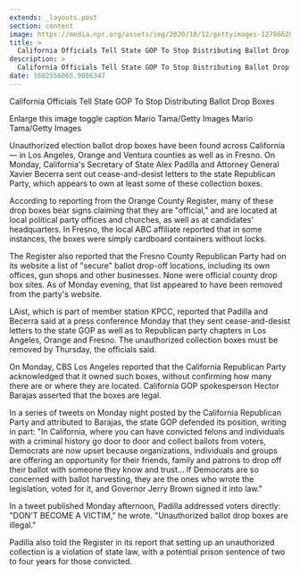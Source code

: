 ```yaml
--- 
extends: _layouts.post 
section: content 
image: https://media.npr.org/assets/img/2020/10/12/gettyimages-1278662838_wide-7b48df88d5c626a5e4fc4f254e4abe8acb493c23.jpg?s=1400 
title: > 
  California Officials Tell State GOP To Stop Distributing Ballot Drop Boxes 
description: > 
  California Officials Tell State GOP To Stop Distributing Ballot Drop BoxesEnlarge this image toggle caption Mario Tama/Getty Images Mario Tama/Getty ImagesUnauthorized election ballot drop boxes have been found across California — in Los Angeles, Orange and Ventura counties as well as in Fresno.On Monday, California's Secretary of State Alex Padilla and Attorney General Xavier Becerra sent out cease-and-desist letters to the state Republican Party, which appears to own at least some of these collection boxes.On Monday, CBS Los Angeles reported that the California Republican Party acknowledged that it owned such boxes, without confirming how many there are or where they are located.California GOP spokesperson Hector Barajas asserted that the boxes are legal."Unauthorized ballot drop boxes are illegal." 
date: 1602556065.9086347 
--- 
```

California Officials Tell State GOP To Stop Distributing Ballot Drop Boxes

Enlarge this image toggle caption Mario Tama/Getty Images Mario Tama/Getty Images

Unauthorized election ballot drop boxes have been found across California — in Los Angeles, Orange and Ventura counties as well as in Fresno. On Monday, California's Secretary of State Alex Padilla and Attorney General Xavier Becerra sent out cease-and-desist letters to the state Republican Party, which appears to own at least some of these collection boxes.

According to reporting from the Orange County Register, many of these drop boxes bear signs claiming that they are "official," and are located at local political party offices and churches, as well as at candidates' headquarters. In Fresno, the local ABC affiliate reported that in some instances, the boxes were simply cardboard containers without locks.

The Register also reported that the Fresno County Republican Party had on its website a list of "secure" ballot drop-off locations, including its own offices, gun shops and other businesses. None were official county drop box sites. As of Monday evening, that list appeared to have been removed from the party's website.

LAist, which is part of member station KPCC, reported that Padilla and Becerra said at a press conference Monday that they sent cease-and-desist letters to the state GOP as well as to Republican party chapters in Los Angeles, Orange and Fresno. The unauthorized collection boxes must be removed by Thursday, the officials said.

On Monday, CBS Los Angeles reported that the California Republican Party acknowledged that it owned such boxes, without confirming how many there are or where they are located. California GOP spokesperson Hector Barajas asserted that the boxes are legal.

In a series of tweets on Monday night posted by the California Republican Party and attributed to Barajas, the state GOP defended its position, writing in part: "In California, where you can have convicted felons and individuals with a criminal history go door to door and collect ballots from voters, Democrats are now upset because organizations, individuals and groups are offering an opportunity for their friends, family and patrons to drop off their ballot with someone they know and trust... If Democrats are so concerned with ballot harvesting, they are the ones who wrote the legislation, voted for it, and Governor Jerry Brown signed it into law."

In a tweet published Monday afternoon, Padilla addressed voters directly: "DON'T BECOME A VICTIM," he wrote. "Unauthorized ballot drop boxes are illegal."

Padilla also told the Register in its report that setting up an unauthorized collection is a violation of state law, with a potential prison sentence of two to four years for those convicted.